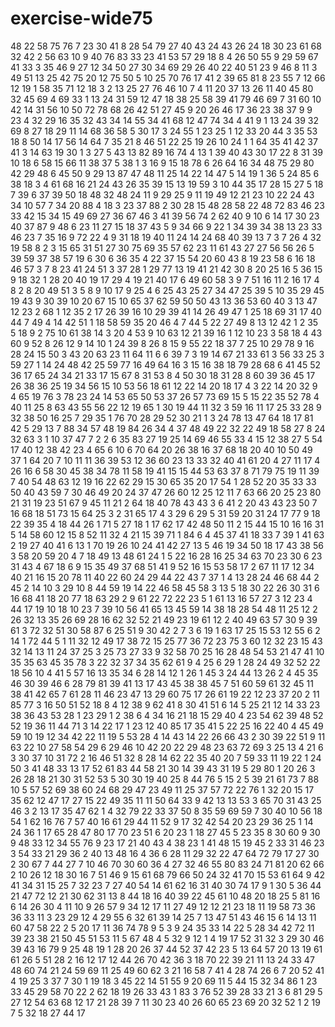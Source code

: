 # exercise-wide75
48
22
58
75
76
7
23
30
41
8
28
54
79
27
40
43
24
43
26
24
18
30
23
61
68
32
42
2
56
63
10
9
40
76
83
33
23
41
53
57
29
18
8
4
26
50
55
9
29
59
67
41
33
3
35
46
9
27
12
34
50
27
30
34
69
29
26
40
22
40
51
23
9
46
8
11
3
49
51
13
25
42
75
20
12
75
50
5
10
25
70
76
17
41
2
39
65
81
8
23
55
7
12
66
12
19
1
58
35
71
12
18
3
2
13
25
27
76
46
10
7
4
11
20
37
13
26
11
40
45
80
32
45
69
4
69
33
1
13
24
31
59
12
47
18
38
25
58
39
41
79
46
69
7
31
60
10
42
14
31
56
10
50
72
78
68
26
42
51
27
45
9
20
26
46
17
36
23
38
37
9
9
23
4
32
29
16
35
32
43
34
14
55
34
41
68
12
47
74
34
4
41
9
1
13
24
39
32
69
8
27
18
29
11
14
68
36
58
5
30
17
3
24
55
1
23
25
1
12
33
20
44
3
35
53
18
8
50
14
17
56
14
64
7
35
21
8
46
51
22
25
19
26
10
24
1
1
64
35
41
42
37
41
3
14
63
19
30
1
3
27
5
43
13
82
89
16
74
4
13
1
39
40
43
30
17
22
8
31
39
10
18
6
58
15
66
11
38
37
5
38
1
3
16
9
15
18
78
6
26
64
16
34
48
75
29
80
42
29
48
6
45
50
9
29
13
87
47
48
11
25
14
22
14
47
5
14
19
1
36
5
24
85
6
38
18
3
4
61
68
16
21
24
43
26
35
39
15
13
19
59
3
10
44
35
17
28
15
27
5
18
7
39
6
37
39
50
18
48
32
48
24
11
9
29
25
9
11
19
49
12
21
23
10
22
24
43
34
10
57
7
34
20
88
4
18
3
23
37
88
2
30
28
15
48
28
58
22
48
72
83
46
23
33
42
15
34
15
49
69
27
36
67
46
3
41
39
56
74
2
62
40
9
10
6
14
17
30
23
40
37
87
9
48
6
23
11
27
15
18
37
43
5
9
34
66
9
22
1
34
39
34
38
13
23
33
46
23
7
35
16
9
72
22
4
9
31
18
19
40
11
24
14
24
68
40
39
13
7
3
7
26
4
32
19
58
8
2
3
15
65
31
51
27
30
75
69
35
57
62
23
11
61
43
27
27
56
56
26
5
39
59
37
38
57
19
6
30
6
36
35
4
22
37
15
54
20
60
43
8
19
23
58
6
16
18
46
57
3
7
8
23
41
24
51
3
37
28
1
29
77
13
19
41
21
42
30
8
20
25
16
5
36
15
9
18
32
1
28
20
40
19
17
29
4
19
21
40
17
6
49
60
58
3
9
7
51
16
11
2
16
17
4
8
2
8
20
49
51
3
5
8
9
10
17
9
25
4
6
25
43
25
27
34
47
25
39
5
10
35
29
45
19
43
9
30
39
10
20
67
15
10
65
37
62
59
50
50
43
13
36
53
60
40
3
13
47
12
23
2
68
1
12
35
2
17
26
39
16
10
29
39
41
14
26
49
47
1
25
18
69
31
17
40
44
7
49
4
14
42
51
1
18
58
59
35
20
46
4
7
44
5
22
27
49
8
13
12
42
1
2
35
5
18
9
2
75
10
61
38
14
3
20
4
53
9
10
63
12
21
39
16
1
12
10
23
3
58
18
4
43
60
9
52
8
26
12
9
14
10
1
24
39
8
26
8
15
9
55
22
18
37
7
25
10
29
78
9
16
28
24
15
50
3
43
20
63
23
11
64
11
6
6
39
7
3
19
14
67
21
33
61
3
56
33
25
3
59
27
1
14
24
48
42
25
59
77
16
49
64
16
3
15
16
38
18
79
28
68
6
41
45
52
36
17
65
24
34
21
33
17
15
67
8
31
53
8
4
50
30
18
31
28
8
60
39
36
45
17
26
38
36
25
19
34
56
15
10
53
56
18
61
12
22
14
20
18
17
4
3
22
14
20
32
9
4
65
19
76
3
78
23
24
14
53
65
50
53
37
26
57
73
69
15
5
15
22
35
52
78
4
40
11
25
8
63
43
55
56
22
12
19
65
1
30
19
44
11
32
3
59
16
11
17
25
33
28
9
32
38
50
16
25
7
29
35
1
76
70
28
29
52
30
21
1
3
24
78
13
47
64
18
17
81
42
5
29
13
7
88
34
57
48
19
84
26
34
4
37
48
49
22
32
22
49
18
58
27
8
24
32
63
3
1
10
37
47
7
2
2
6
35
83
27
19
25
14
69
46
55
33
4
15
12
38
27
5
54
17
40
12
38
42
23
4
65
6
10
6
70
64
20
26
38
16
37
68
18
20
40
10
50
49
37
1
64
20
7
10
11
11
36
39
53
12
36
60
23
13
33
32
40
41
61
20
4
27
11
17
4
26
16
6
58
30
45
38
34
78
11
58
19
41
15
15
44
53
63
37
8
71
79
75
19
11
39
7
40
54
48
63
12
19
16
22
62
29
15
30
65
35
20
17
54
1
28
52
20
35
33
33
50
40
43
59
7
30
46
49
20
24
37
47
26
60
12
25
12
11
7
63
66
20
25
23
80
21
31
19
23
51
67
9
45
11
21
2
64
18
40
78
43
43
3
6
41
2
20
43
43
23
50
7
16
68
18
51
73
15
64
25
3
2
31
65
17
4
3
29
6
29
5
31
59
20
31
24
17
77
9
18
22
39
35
4
18
44
26
1
71
5
27
18
1
17
62
17
42
48
50
11
2
15
44
15
10
16
16
31
5
14
58
60
12
15
8
52
11
32
4
21
15
39
71
1
84
6
4
45
37
41
18
33
7
39
1
41
63
2
19
27
40
41
6
13
1
70
19
26
10
24
41
42
27
13
5
46
19
34
50
18
17
43
38
56
3
58
20
59
20
4
7
18
49
13
48
61
24
1
5
22
16
28
16
25
34
63
70
23
30
6
23
31
43
4
67
18
6
9
15
35
49
37
68
51
41
9
52
16
15
53
58
17
2
67
11
17
12
34
40
21
16
15
20
78
11
40
22
60
24
29
44
22
43
7
37
1
4
13
28
24
46
68
44
2
45
2
14
10
3
29
10
8
44
59
19
14
22
46
58
45
58
3
13
5
18
30
22
26
30
31
6
16
68
41
18
20
77
18
63
29
2
9
61
22
72
22
23
5
1
61
13
16
57
27
3
12
23
4
44
17
19
10
18
10
23
7
39
10
56
41
65
13
45
59
14
38
18
28
54
48
11
25
12
2
26
32
13
35
26
69
28
16
62
32
52
21
49
23
19
61
12
2
40
49
63
57
30
9
39
61
3
72
32
51
30
58
87
6
25
51
9
30
42
2
7
3
6
19
1
63
17
25
15
53
12
55
6
2
14
1
72
44
5
1
11
32
12
49
17
38
72
15
25
77
36
72
23
75
3
60
12
32
23
15
43
32
14
13
11
24
37
25
3
25
73
27
33
9
32
58
70
25
16
28
48
54
53
21
47
41
10
35
35
63
45
35
78
3
22
32
37
34
35
62
61
9
4
25
6
29
1
28
24
49
32
52
22
18
56
10
4
41
5
57
16
13
35
34
6
28
14
12
1
26
1
45
3
24
44
13
26
2
4
45
35
46
30
39
46
6
28
79
81
39
41
13
17
43
45
38
38
45
7
51
60
59
61
32
45
11
38
41
42
65
7
61
28
11
46
23
47
13
29
60
75
17
26
61
19
22
12
23
37
20
2
11
85
77
3
16
50
51
52
18
8
4
12
38
9
62
41
8
30
41
51
6
14
5
25
21
12
14
33
23
38
36
43
53
28
1
23
29
1
2
38
6
4
34
16
21
18
15
29
40
4
23
54
62
39
48
52
52
19
36
11
44
71
3
14
22
17
1
23
12
40
85
17
35
41
5
22
25
16
22
40
4
45
49
59
10
19
12
34
42
22
11
19
5
53
28
4
14
43
14
22
26
66
43
2
30
39
22
51
9
11
63
22
10
27
58
54
29
6
29
46
10
42
20
22
29
48
23
63
72
69
3
25
13
4
21
6
3
30
37
10
31
72
2
16
46
51
32
8
28
14
62
22
35
40
20
7
59
33
11
19
22
1
24
50
3
41
48
33
13
17
52
61
83
44
58
21
30
14
39
43
31
19
5
29
80
1
20
26
3
26
28
18
21
30
31
52
53
5
30
30
19
40
25
8
44
76
5
15
2
5
39
21
61
73
7
88
10
5
57
52
69
38
60
24
68
29
47
23
49
11
25
37
57
72
22
76
1
32
20
15
17
35
62
12
47
17
27
15
22
49
35
11
11
50
64
33
9
42
13
13
53
3
65
70
31
43
25
46
3
2
13
17
35
47
62
1
4
32
79
22
33
37
50
8
35
59
69
59
7
30
40
10
56
18
54
1
62
16
76
7
57
40
16
61
29
44
11
52
9
17
32
42
54
20
23
29
36
25
1
14
24
36
1
17
65
28
47
80
17
70
23
51
6
20
23
1
18
27
45
5
23
35
8
30
60
9
30
9
48
33
12
34
55
76
9
23
17
21
40
43
4
38
23
1
41
48
15
19
45
2
33
31
46
23
3
54
33
21
29
36
2
40
13
48
16
4
36
6
28
11
29
32
22
47
64
72
79
17
27
30
2
30
67
7
44
27
7
10
46
70
30
60
36
4
27
32
46
55
80
83
24
71
81
20
62
66
2
10
26
12
18
30
16
7
51
46
9
15
61
68
79
66
50
24
32
41
70
15
53
61
64
9
42
41
34
31
15
25
7
32
23
7
27
40
54
14
61
62
16
31
40
30
74
17
9
1
30
5
36
44
21
47
72
12
21
30
62
31
13
8
44
18
16
40
39
22
45
61
10
48
20
18
25
5
81
16
6
14
26
30
4
11
10
9
26
57
9
34
12
17
11
27
49
12
12
21
23
18
11
19
58
73
36
36
33
11
3
23
29
12
4
29
55
6
32
61
39
14
25
7
13
47
51
43
46
15
6
14
13
11
60
47
58
22
2
5
20
17
11
36
74
78
9
5
3
9
24
35
33
14
22
5
28
34
42
72
11
39
23
38
21
50
45
51
53
11
5
67
48
4
5
32
9
12
1
4
19
17
52
31
32
3
29
30
46
39
43
16
79
9
25
48
19
1
28
20
26
37
44
52
37
42
23
5
13
64
57
20
13
19
61
61
26
5
51
28
2
16
12
17
12
44
26
70
42
36
3
18
70
22
39
21
11
13
24
33
47
48
60
74
21
24
59
69
11
25
49
60
62
3
21
16
58
7
41
4
28
74
26
6
7
20
52
41
4
19
25
3
37
7
30
1
19
18
3
45
22
14
51
55
9
20
69
11
5
44
15
32
34
86
1
23
33
45
29
58
70
22
2
62
18
19
26
33
43
1
83
3
76
52
39
28
33
21
3
6
81
29
5
27
12
54
63
68
12
17
21
28
39
7
11
30
23
40
26
60
65
23
69
20
32
52
1
2
19
7
5
32
18
27
44
17
